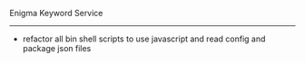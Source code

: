 Enigma Keyword Service
- - -

* refactor all bin shell scripts to use javascript and read config and package json files

